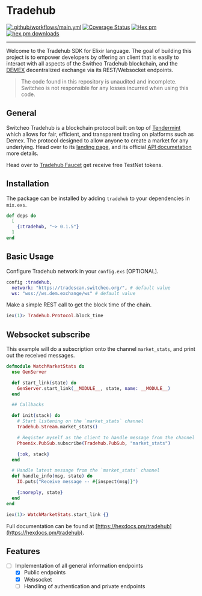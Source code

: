 # Tradehub

[![.github/workflows/main.yml](https://github.com/anhmv/tradehub-elixir/actions/workflows/main.yml/badge.svg?branch=master)](https://github.com/anhmv/tradehub-elixir/actions/workflows/main.yml)
[![Coverage Status](https://coveralls.io/repos/github/anhmv/tradehub-elixir/badge.svg?branch=master)](https://coveralls.io/github/anhmv/tradehub-elixir?branch=master)
[![Hex pm](https://img.shields.io/hexpm/v/tradehub.svg?style=flat)](https://hex.pm/packages/tradehub)
[![hex.pm downloads](https://img.shields.io/hexpm/dt/tradehub.svg?style=flat)](https://hex.pm/packages/tradehub)

---

Welcome to the Tradehub SDK for Elixir language. The goal of building this project is to empower
developers by offering an client that is easily to interact with all aspects of the Switheo Tradehub
blockchain, and the [DEMEX](https://app.dem.exchange/) decentralized exchange via its REST/Websocket endpoints.

> The code found in this repository is unaudited and incomplete. Switcheo is not responsible for any losses incurred when using this code.

## General

Switcheo Tradehub is a blockchain protocol built on top of [Tendermint](https://tendermint.com) which allows for fair, efficient, and transparent trading on platforms such as Demex. The protocol
designed to allow anyone to create a market for any underlying. Head over to its
[landing page](https://www.switcheo.com/), and its official [API documetation](https://docs.switcheo.org) more details.

Head over to [Tradehub Faucet](https://t.me/the_tradehub_bot) get receive free TestNet tokens.

## Installation

The package can be installed by adding `tradehub` to your dependencies in `mix.exs`.

``` elixir
def deps do
  [
    {:tradehub, "~> 0.1.5"}
  ]
end
```

## Basic Usage

Configure Tradehub network in your `config.exs` [OPTIONAL].

``` elixir
config :tradehub,
  network: "https://tradescan.switcheo.org/", # default value
  ws: "wss://ws.dem.exchange/ws" # default value
```

Make a simple REST call to get the block time of the chain.

``` elixir
iex(1)> Tradehub.Protocol.block_time
```

## Websocket subscribe

This example will do a subscription onto the channel `market_stats`, and print out the received messages.

``` elixir
defmodule WatchMarketStats do
  use GenServer

  def start_link(state) do
    GenServer.start_link(__MODULE__, state, name: __MODULE__)
  end

  ## Callbacks

  def init(stack) do
    # Start listening on the `market_stats` channel
    Tradehub.Stream.market_stats()

    # Register myself as the client to handle message from the channel
    Phoenix.PubSub.subscribe(Tradehub.PubSub, "market_stats")

    {:ok, stack}
  end

  # Handle latest message from the `market_stats` channel
  def handle_info(msg, state) do
    IO.puts("Receive message -- #{inspect(msg)}")

    {:noreply, state}
  end
end
```

``` elixir
iex(1)> WatchMarketStats.start_link {}
```

Full documentation can be found at [https://hexdocs.pm/tradehub](https://hexdocs.pm/tradehub).

## Features

* [ ] Implementation of all general information endpoints
  * [x] Public endpoints
  * [x] Websocket
  * [ ] Handling of authentication and private endpoints
